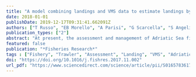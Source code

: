 ```yaml
---
title: "A model combining landings and VMS data to estimate landings by fishing ground and harbor"
date: 2018-01-01
publishDate: 2019-12-17T09:31:41.662091Z
authors: ["T Russo", "EB Morello", "A Parisi", "G Scarcella", "S Angelini", "L Labanchi", "M Martinelli", "L D’Andrea", "A Santojanni", "E Arneri", " others"]
publication_types: ["2"]
abstract: "At present, the assessment and management of Adriatic Sea fishery resources are based on data that do not fully account for the complex spatial patterns arising from fleet behavior and/or species’ behavior and biology, mainly because logbooks do not guarantee adequate coverage of the fishing activity exerted by the fleet. For data collection, the Adriatic Sea is divided into two management areas (namely FAO Geographical Sub-Areas–GSAs). To account for these spatial patterns while using the data available, we propose a method for estimating the monthly landings of Italian trawlers operating in the Adriatic Sea at a higher spatial resolution than the GSA. We use a stepwise approach based on the combined analysis of questionnaire-derived vessel-specific landings and the spatial activity of the vessels with respect to a set of fishing grounds. Thus, we sequentially 1) analyze the available vessel monitoring system data, 2) partition the study area into fishing grounds (the origin of the landings), 3) cross analyze vessel-specific fishing efforts with the available vessel-specific monthly landings to estimate the LPUE of each fishing ground, and 4) estimate the monthly landings (by vessel, fishing ground, and harbor) for the whole fleet and the monthly fluxes between fishing grounds (origin) and landing harbors (the destination of the landings). We apply the method to two species: the Norway lobster and the European hake. For both species, we find a few fishing grounds to be consistently more productive than others and the landings per harbor to vary greatly but with few harbors regularly receiving a significant share. In particular, the results suggest that the Pomo/Jabuka pit area represents a critical area for both species. Additional outcomes include a detailed characterization of the activity of the Adriatic bottom trawling fleet, highlighting the strengths and shortcomings of the official data available. We discuss the results in the context of the current management paradigm."
featured: false
publication: "*Fisheries Research*"
tags : ["Fishery", "Trawler", "Assessment", "Landing", "VMS", "Adriatic", "Management"]
doi: "https://doi.org/10.1016/j.fishres.2017.11.002"
url_pdf: "https://www.sciencedirect.com/science/article/pii/S0165783617303107"
---
```


